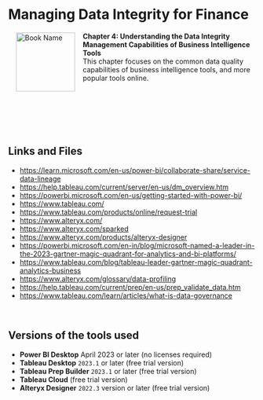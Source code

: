 # Managing Data Integrity for Finance

<a href="https://www.packtpub.com/product/managing-data-integrity-for-finance/9781837630141"><img src="https://content.packt.com/B19758/cover_image_small.jpg" alt="Book Name" height="120px" align="left" style="margin: 0px 15px; border-color: white; border-style: solid; border-width: 1px;"></a>

**Chapter 4: Understanding the Data Integrity Management Capabilities of Business Intelligence Tools** <br />
This chapter focuses on the common data quality capabilities of business intelligence tools, and more popular tools online.

<br />
<br />
<br />
<br />
<br />

## Links and Files

- https://learn.microsoft.com/en-us/power-bi/collaborate-share/service-data-lineage
- https://help.tableau.com/current/server/en-us/dm_overview.htm
- https://powerbi.microsoft.com/en-us/getting-started-with-power-bi/
- https://www.tableau.com/
- https://www.tableau.com/products/online/request-trial
- https://www.alteryx.com/
- https://www.alteryx.com/sparked
- https://www.alteryx.com/products/alteryx-designer
- https://powerbi.microsoft.com/en-in/blog/microsoft-named-a-leader-in-the-2023-gartner-magic-quadrant-for-analytics-and-bi-platforms/
- https://www.tableau.com/blog/tableau-leader-gartner-magic-quadrant-analytics-business
- https://www.alteryx.com/glossary/data-profiling
- https://help.tableau.com/current/prep/en-us/prep_validate_data.htm
- https://www.tableau.com/learn/articles/what-is-data-governance

<br />

## Versions of the tools used
- **Power BI Desktop** April 2023 or later (no licenses required)
- **Tableau Desktop** `2023.1` or later (free trial version)
- **Tableau Prep Builder** `2023.1` or later (free trial version)
- **Tableau Cloud** (free trial version)
- **Alteryx Designer** `2022.3` version or later (free trial version)
